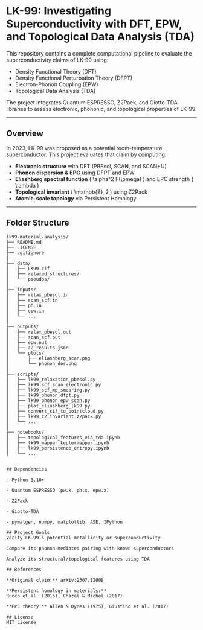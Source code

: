 # LK-99: Investigating Superconductivity with DFT, EPW, and Topological Data Analysis (TDA)

This repository contains a complete computational pipeline to evaluate the superconductivity claims of LK-99 using:

- Density Functional Theory (DFT)
- Density Functional Perturbation Theory (DFPT)
- Electron-Phonon Coupling (EPW)
- Topological Data Analysis (TDA)

The project integrates Quantum ESPRESSO, Z2Pack, and Giotto-TDA libraries to assess electronic, phononic, and topological properties of LK-99.

---

## Overview

In 2023, LK-99 was proposed as a potential room-temperature superconductor. This project evaluates that claim by computing:

- **Electronic structure** with DFT (PBEsol, SCAN, and SCAN+U)
- **Phonon dispersion & EPC** using DFPT and EPW
- **Eliashberg spectral function** \( \alpha^2 F(\omega) \) and EPC strength \( \lambda \)
- **Topological invariant** \( \mathbb{Z}_2 \) using Z2Pack
- **Atomic-scale topology** via Persistent Homology

---

## Folder Structure

```text
lk99-material-analysis/
├── README.md
├── LICENSE
├── .gitignore
│
├── data/
│   ├── LK99.cif
│   ├── relaxed_structures/
│   └── pseudos/
│
├── inputs/
│   ├── relax_pbesol.in
│   ├── scan_scf.in
│   ├── ph.in
│   ├── epw.in
│   └── ...
│
├── outputs/
│   ├── relax_pbesol.out
│   ├── scan_scf.out
│   ├── epw.out
│   ├── z2_results.json
│   └── plots/
│       ├── eliashberg_scan.png
│       └── phonon_dos.png
│
├── scripts/
│   ├── lk99_relaxation_pbesol.py
│   ├── lk99_scf_scan_electronic.py
│   ├── lk99_scf_mp_smearing.py
│   ├── lk99_phonon_dfpt.py
│   ├── lk99_phonon_epw_scan.py
│   ├── plot_eliashberg_lk99.py
│   ├── convert_cif_to_pointcloud.py
│   ├── lk99_z2_invariant_z2pack.py
│   └── ...
│
├── notebooks/
│   ├── topological_features_via_tda.ipynb
│   ├── lk99_mapper_keplermapper.ipynb
│   ├── lk99_persistence_entropy.ipynb
│   └── ...


## Dependencies

- Python 3.10+

- Quantum ESPRESSO (pw.x, ph.x, epw.x)

- Z2Pack

- Giotto-TDA

- pymatgen, numpy, matplotlib, ASE, IPython

## Project Goals
Verify LK-99’s potential metallicity or superconductivity

Compare its phonon-mediated pairing with known superconductors

Analyze its structural/topological features using TDA

## References

**Original claim:** arXiv:2307.12008

**Persistent homology in materials:**
Rucco et al. (2015), Chazal & Michel (2017)

**EPC theory:** Allen & Dynes (1975), Giustino et al. (2017)

## License
MIT License




